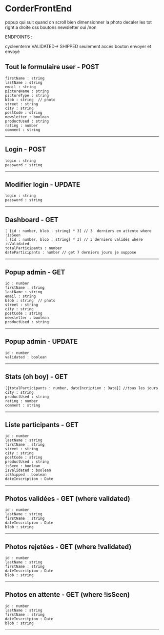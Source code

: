# CorderFrontEnd


popup qui suit quand on scroll
bien dimensionner la photo
decaler les txt right a droite
css boutons
newsletter oui /non


ENDPOINTS :

cycleenterre
VALIDATED-> SHIPPED
seulement acces bouton envoyer et envoyé

Tout le formulaire user - POST
------------------------------
    firstName : string
    lastName : string
    email : string
    pictureName : string
    pictureType : string
    blob : string  // photo
    street : string
    city : string
    postCode : string
    newsletter : boolean
    productUsed : string
    rating : number
    comment : string
------------------------------

Login - POST
------------------------------
    login : string
    password : string
------------------------------

Modifier login - UPDATE
------------------------------
    login : string
    password : string
------------------------------

Dashboard - GET
------------------------------
    [ {id : number, blob : string} * 3] // 3  derniers en attente where !isSeen
    [ {id : number, blob : string} * 3] // 3 derniers validés where isValidated
    totalParticipants : number
    dateParticipants : number // get 7 derniers jours je suppose
------------------------------

Popup admin - GET
------------------------------
    id : number
    firstName : string
    lastName : string
    email : string
    blob : string  // photo
    street : string
    city : string
    postCode : string
    newsletter : boolean
    productUsed : string
------------------------------

Popup admin - UPDATE
------------------------------
    id : number
    validated : boolean
------------------------------

Stats (oh boy) - GET
------------------------------
    [{totalParticipants : number, dateIncription : Date}] //tous les jours
    city : string 
    productUsed : string
    rating : number
    comment : string
------------------------------

Liste participants - GET
------------------------------
    id : number
    lastName : string
    firstName : string
    street : string
    city : string
    postCode : string
    productUsed : string
    isSeen : boolean
    isValidated : boolean
    isShipped : boolean
    dateInscription : Date
------------------------------

Photos validées - GET (where validated)
------------------------------
    id : number
    lastName : string
    firstName : string
    dateInscritpion : Date
    blob : string
------------------------------

Photos rejetées - GET (where !validated)
------------------------------
    id : number
    lastName : string
    firstName : string
    dateInscritpion : Date
    blob : string
------------------------------

Photos en attente - GET (where !isSeen)
------------------------------
    id : number
    lastName : string
    firstName : string
    dateInscritpion : Date
    blob : string
------------------------------
